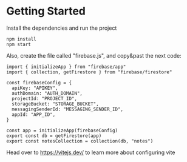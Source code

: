 # Getting Started

Install the dependencies and run the project

```
npm install
npm start
```

Also, create the file called "firebase.js", and copy&past the next code:

```
import { initializeApp } from "firebase/app"
import { collection, getFirestore } from "firebase/firestore"

const firebaseConfig = {
  apiKey: "APIKEY",
  authDomain: "AUTH_DOMAIN",
  projectId: "PROJECT_ID",
  storageBucket: "STORAGE_BUCKET",
  messagingSenderId: "MESSAGING_SENDER_ID",
  appId: "APP_ID",
}

const app = initializeApp(firebaseConfig)
export const db = getFirestore(app)
export const notesCollection = collection(db, "notes")
```

Head over to https://vitejs.dev/ to learn more about configuring vite
